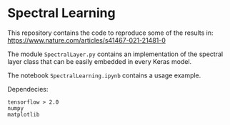 # Spectral Learning
This repository contains the code to reproduce some of the results in: https://www.nature.com/articles/s41467-021-21481-0

The module ```SpectralLayer.py``` contains an implementation of the spectral layer class that can be easily embedded in every Keras model.

The notebook ```SpectralLearning.ipynb``` contains a usage example.

Dependecies:
```
tensorflow > 2.0
numpy
matplotlib
```
